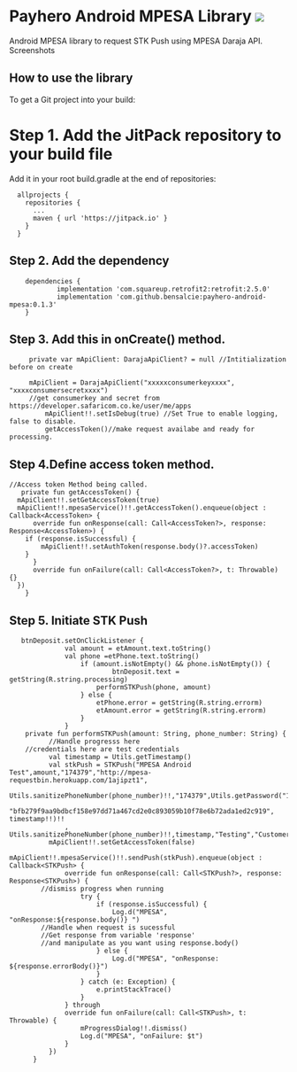 # Payhero Android MPESA Library [![](https://jitpack.io/v/bensalcie/payhero-android-mpesa.svg)](https://jitpack.io/#bensalcie/payhero-android-mpesa)
  Android MPESA library to request STK Push using MPESA Daraja API.
  Screenshots
 
## How to use the library
  To get a Git project into your build:
# Step 1. Add the JitPack repository to your build file
  Add it in your root build.gradle at the end of repositories:
  ```
    allprojects {
      repositories {
        ...
        maven { url 'https://jitpack.io' }
      }
    }
   ```
##  Step 2. Add the dependency
```
    dependencies {
            implementation 'com.squareup.retrofit2:retrofit:2.5.0'
            implementation 'com.github.bensalcie:payhero-android-mpesa:0.1.3'
    }
  ```
 ## Step 3. Add this in onCreate() method.
 ```
      private var mApiClient: DarajaApiClient? = null //Intitialization before on create

      mApiClient = DarajaApiClient("xxxxxconsumerkeyxxxx", "xxxxconsumersecretxxxx")
      //get consumerkey and secret from https://developer.safaricom.co.ke/user/me/apps
          mApiClient!!.setIsDebug(true) //Set True to enable logging, false to disable.
          getAccessToken()//make request availabe and ready for processing.
 ```
## Step 4.Define access token method.
    //Access token Method being called.
       private fun getAccessToken() {
      mApiClient!!.setGetAccessToken(true)
      mApiClient!!.mpesaService()!!.getAccessToken().enqueue(object : Callback<AccessToken> {
          override fun onResponse(call: Call<AccessToken?>, response: Response<AccessToken>) {
        if (response.isSuccessful) {
            mApiClient!!.setAuthToken(response.body()?.accessToken)
        }
          }
          override fun onFailure(call: Call<AccessToken?>, t: Throwable) {}
      })
        }
##  Step 5. Initiate STK Push
```
   btnDeposit.setOnClickListener {
              val amount = etAmount.text.toString()
              val phone =etPhone.text.toString()
                  if (amount.isNotEmpty() && phone.isNotEmpty()) {
                          btnDeposit.text = getString(R.string.processing)
                      performSTKPush(phone, amount)
                  } else {
                      etPhone.error = getString(R.string.errorm)
                      etAmount.error = getString(R.string.errorm)
                  }
              }
    private fun performSTKPush(amount: String, phone_number: String) {
          //Handle progresss here
    //credentials here are test credentials
          val timestamp = Utils.getTimestamp()
          val stkPush = STKPush("MPESA Android Test",amount,"174379","http://mpesa-requestbin.herokuapp.com/1ajipzt1",
              Utils.sanitizePhoneNumber(phone_number)!!,"174379",Utils.getPassword("174379", 
        "bfb279f9aa9bdbcf158e97dd71a467cd2e0c893059b10f78e6b72ada1ed2c919", timestamp!!)!!
              , Utils.sanitizePhoneNumber(phone_number)!!,timestamp,"Testing","CustomerPayBillOnline")
          mApiClient!!.setGetAccessToken(false)
          mApiClient!!.mpesaService()!!.sendPush(stkPush).enqueue(object : Callback<STKPush> {
              override fun onResponse(call: Call<STKPush?>, response: Response<STKPush>) {
        //dismiss progress when running
                  try {
                      if (response.isSuccessful) {
                          Log.d("MPESA", "onResponse:${response.body()} ")
        //Handle when request is sucessful
        //Get response from variable 'response' 
        //and manipulate as you want using response.body()
                      } else {
                          Log.d("MPESA", "onResponse: ${response.errorBody()}")
                      }
                  } catch (e: Exception) {
                      e.printStackTrace()
                  }
              } through
              override fun onFailure(call: Call<STKPush>, t: Throwable) {
                  mProgressDialog!!.dismiss()
                  Log.d("MPESA", "onFailure: $t")
              }
          })
      }
      
   ```

